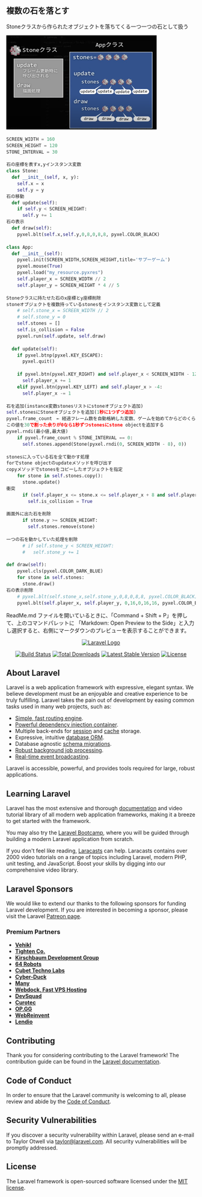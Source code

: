 ## 複数の石を落とす
Stoneクラスから作られたオブジェクトを落ちてくる一つ一つの石として扱う

<img src="screenshot-2025-04-17-142329.png" width=400, height=250>

```python
SCREEN_WIDTH = 160
SCREEN_HEIGHT = 120
STONE_INTERVAL = 30

石の座標を表すx,yインスタンス変数
class Stone:
  def __init__(self, x, y):
    self.x = x
    self.y = y
石の移動
  def update(self):
    if self.y < SCREEN_HEIGHT:
      self.y += 1
石の表示 
  def draw(self):
    pyxel.blt(self.x,self.y,0,8,0,8,8, pyxel.COLOR_BLACK)

class App:
  def __init__(self):
    pyxel.init(SCREEN_WIDTH,SCREEN_HEIGHT,title='サプーゲーム')
    pyxel.mouse(True)
    pyxel.load("my_resource.pyxres")
    self.player_x = SCREEN_WIDTH // 2
    self.player_y = SCREEN_HEIGHT * 4 // 5

Stoneクラスに持たせた石のx座標とy座標削除
stoneオブジェクトを複数持っているstonesをインスタンス変数として定義
    # self.stone_x = SCREEN_WIDTH // 2
    # self.stone_y = 0
    self.stones = []
    self.is_collision = False
    pyxel.run(self.update, self.draw)

  def update(self):
    if pyxel.btnp(pyxel.KEY_ESCAPE):
      pyxel.quit()

    if pyxel.btn(pyxel.KEY_RIGHT) and self.player_x < SCREEN_WIDTH - 12:
      self.player_x += 1
    elif pyxel.btn(pyxel.KEY_LEFT) and self.player_x > -4:
      self.player_x -= 1

石を追加(instance変数stonesリストにstoneオブジェクト追加)
self.stonesにStoneオブジェクトを追加(1秒に1つずつ追加)
pyxel.frame_count　← 経過フレーム数を自動格納した変数、ゲームを始めてからどのくらいフレーム更新されたか
この値を30で割った余りが0なら1秒ずつstonesにstone objectを追加する
pyxel.rndi(最小値,最大値)
    if pyxel.frame_count % STONE_INTERVAL == 0:
      self.stones.append(Stone(pyxel.rndi(0, SCREEN_WIDTH - 8), 0))

stonesに入っている石を全て動かす処理
forでstone objectのupdateメソッドを呼び出す
copyメソッドでstonesをコピーしたオブジェクトを指定
    for stone in self.stones.copy():
      stone.update()
衝突
      if (self.player_x <= stone.x <= self.player_x + 8 and self.player_y <= stone.y <= self.player_y + 8):
        self.is_collision = True

画面外に出た石を削除
      if stone.y >= SCREEN_HEIGHT:
        self.stones.remove(stone)

一つの石を動かしていた処理を削除
      # if self.stone_y < SCREEN_HEIGHT:
      #   self.stone_y += 1

def draw(self):
    pyxel.cls(pyxel.COLOR_DARK_BLUE)
    for stone in self.stones:
      stone.draw()
石の表示削除
    # pyxel.blt(self.stone_x,self.stone_y,0,8,0,8,8, pyxel.COLOR_BLACK)
    pyxel.blt(self.player_x, self.player_y, 0,16,0,16,16, pyxel.COLOR_BLACK)
```






ReadMe.md ファイルを開いているときに、「Command + Shift + P」を押して、上のコマンドパレットに 「Markdown: Open Preview to the Side」と入力し選択すると、右側にマークダウンのプレビューを表示することができます。

<p align="center"><a href="https://laravel.com" target="_blank"><img src="https://raw.githubusercontent.com/laravel/art/master/logo-lockup/5%20SVG/2%20CMYK/1%20Full%20Color/laravel-logolockup-cmyk-red.svg" width="400" alt="Laravel Logo"></a></p>

<p align="center">
<a href="https://github.com/laravel/framework/actions"><img src="https://github.com/laravel/framework/workflows/tests/badge.svg" alt="Build Status"></a>
<a href="https://packagist.org/packages/laravel/framework"><img src="https://img.shields.io/packagist/dt/laravel/framework" alt="Total Downloads"></a>
<a href="https://packagist.org/packages/laravel/framework"><img src="https://img.shields.io/packagist/v/laravel/framework" alt="Latest Stable Version"></a>
<a href="https://packagist.org/packages/laravel/framework"><img src="https://img.shields.io/packagist/l/laravel/framework" alt="License"></a>
</p>

## About Laravel

Laravel is a web application framework with expressive, elegant syntax. We believe development must be an enjoyable and creative experience to be truly fulfilling. Laravel takes the pain out of development by easing common tasks used in many web projects, such as:

- [Simple, fast routing engine](https://laravel.com/docs/routing).
- [Powerful dependency injection container](https://laravel.com/docs/container).
- Multiple back-ends for [session](https://laravel.com/docs/session) and [cache](https://laravel.com/docs/cache) storage.
- Expressive, intuitive [database ORM](https://laravel.com/docs/eloquent).
- Database agnostic [schema migrations](https://laravel.com/docs/migrations).
- [Robust background job processing](https://laravel.com/docs/queues).
- [Real-time event broadcasting](https://laravel.com/docs/broadcasting).

Laravel is accessible, powerful, and provides tools required for large, robust applications.

## Learning Laravel

Laravel has the most extensive and thorough [documentation](https://laravel.com/docs) and video tutorial library of all modern web application frameworks, making it a breeze to get started with the framework.

You may also try the [Laravel Bootcamp](https://bootcamp.laravel.com), where you will be guided through building a modern Laravel application from scratch.

If you don't feel like reading, [Laracasts](https://laracasts.com) can help. Laracasts contains over 2000 video tutorials on a range of topics including Laravel, modern PHP, unit testing, and JavaScript. Boost your skills by digging into our comprehensive video library.

## Laravel Sponsors

We would like to extend our thanks to the following sponsors for funding Laravel development. If you are interested in becoming a sponsor, please visit the Laravel [Patreon page](https://patreon.com/taylorotwell).

### Premium Partners

- **[Vehikl](https://vehikl.com/)**
- **[Tighten Co.](https://tighten.co)**
- **[Kirschbaum Development Group](https://kirschbaumdevelopment.com)**
- **[64 Robots](https://64robots.com)**
- **[Cubet Techno Labs](https://cubettech.com)**
- **[Cyber-Duck](https://cyber-duck.co.uk)**
- **[Many](https://www.many.co.uk)**
- **[Webdock, Fast VPS Hosting](https://www.webdock.io/en)**
- **[DevSquad](https://devsquad.com)**
- **[Curotec](https://www.curotec.com/services/technologies/laravel/)**
- **[OP.GG](https://op.gg)**
- **[WebReinvent](https://webreinvent.com/?utm_source=laravel&utm_medium=github&utm_campaign=patreon-sponsors)**
- **[Lendio](https://lendio.com)**

## Contributing

Thank you for considering contributing to the Laravel framework! The contribution guide can be found in the [Laravel documentation](https://laravel.com/docs/contributions).

## Code of Conduct

In order to ensure that the Laravel community is welcoming to all, please review and abide by the [Code of Conduct](https://laravel.com/docs/contributions#code-of-conduct).

## Security Vulnerabilities

If you discover a security vulnerability within Laravel, please send an e-mail to Taylor Otwell via [taylor@laravel.com](mailto:taylor@laravel.com). All security vulnerabilities will be promptly addressed.

## License

The Laravel framework is open-sourced software licensed under the [MIT license](https://opensource.org/licenses/MIT).
